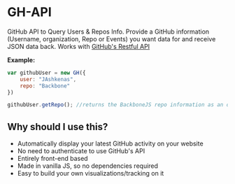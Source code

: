 GH-API
======

GitHub API to Query Users &amp; Repos Info. Provide a GitHub information (Username, organization, Repo or Events) you want data for
and receive JSON data back. Works with [GitHub's Restful API](https://api.github.com) 

**Example:**

```javascript
var githubUser = new GH({
	user: "JAshkenas",
	repo: "Backbone"
})

githubUser.getRepo(); //returns the BackboneJS repo information as an object

```

## Why should I use this?

* Automatically display your latest GitHub activity on your website
* No need to authenticate to use GitHub's API
* Entirely front-end based 
* Made in vanilla JS, so no dependencies required
* Easy to build your own visualizations/tracking on it